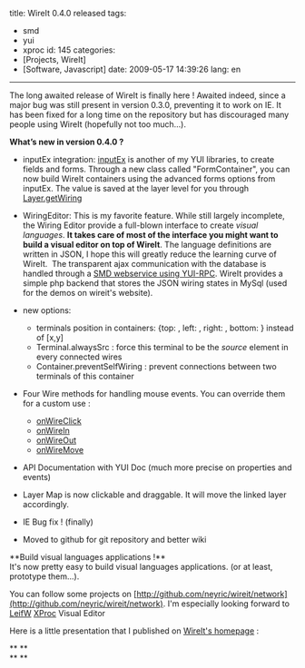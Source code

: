 title: WireIt 0.4.0 released
tags:
- smd
- yui
- xproc
id: 145
categories:
- [Projects, WireIt]
- [Software, Javascript]
date: 2009-05-17 14:39:26
lang: en
---

The long awaited release of WireIt is finally here ! Awaited indeed, since a major bug was still present in version 0.3.0, preventing it to work on IE. It has been fixed for a long time on the repository but has discouraged many people using WireIt (hopefully not too much...).

**What’s new in version 0.4.0 ?**

*   inputEx integration: [inputEx](http://javascript.neyric.com/inputex "inputEx") is another of my YUI libraries, to create fields and forms. Through a new class called "FormContainer", you can now build WireIt containers using the advanced forms options from inputEx. The value is saved at the layer level for you through [Layer.getWiring](http://javascript.neyric.com/wireit/doc/WireIt.Layer.html#method_getWiring "WireIt documentation")

*   WiringEditor: This is my favorite feature. While still largely incomplete, the Wiring Editor provide a  full-blown interface to create _visual languages_. **It takes care of most of the interface you might want to build a visual editor on top of WireIt**. The language definitions are written in JSON, I hope this will greatly reduce the learning curve of WireIt.  The transparent ajax communication with the database is handled through a [SMD webservice using YUI-RPC](http://javascript.neyric.com/blog/2009/03/06/inputex-022-smd-yui-rpc/). WireIt provides a simple php backend that stores the JSON wiring states in MySql (used for the demos on wireit's website).

*   new options:

    *   terminals position in containers: {top: , left: , right: , bottom: } instead of [x,y]
    *   Terminal.alwaysSrc : force this terminal to be the _source_ element in every connected wires
    *   Container.preventSelfWiring : prevent connections between two terminals of this container

*   Four Wire methods for handling mouse events. You can override them for a custom use :

    *   [onWireClick](http://javascript.neyric.com/wireit/doc/WireIt.Wire.html#method_onWireClick)
    *   [onWireIn](http://javascript.neyric.com/wireit/doc/WireIt.Wire.html#method_onWireIn)
    *   [onWireOut](http://javascript.neyric.com/wireit/doc/WireIt.Wire.html#method_onWireOut)
    *   [onWireMove](http://javascript.neyric.com/wireit/doc/WireIt.Wire.html#method_onWireMove)

*   API Documentation with YUI Doc (much more precise on properties and events)

*   Layer Map is now clickable and draggable. It will move the linked layer accordingly.

*   IE Bug fix ! (finally)

*   Moved to github for git repository and better wiki
<div style="width: 425px;text-align: left"></div>
<div style="width: 425px;text-align: left">**Build visual languages applications !**</div>
It's now pretty easy to build visual languages applications. (or at least, prototype them...).

You can follow some projects on [http://github.com/neyric/wireit/network](http://github.com/neyric/wireit/network). I'm especially looking forward to [LeifW](http://github.com/LeifW/wireit/tree/master) [XProc](http://www.w3.org/TR/xproc/) Visual Editor

Here is a little presentation that I published on [WireIt's homepage](http://javascript.neyric.com/wireit) :
<div style="width: 425px;text-align: left"></div>
<div style="width: 425px;text-align: left"></div>
<div style="width: 425px;text-align: left">**
**</div>
<div style="width: 425px;text-align: left"></div>
<div style="width: 425px;text-align: left">**
**</div>